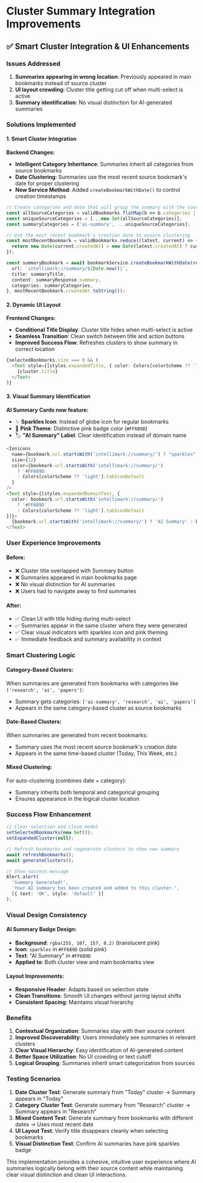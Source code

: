 # Cluster Summary Integration Improvements

## ✅ Smart Cluster Integration & UI Enhancements

### **Issues Addressed**
1. **Summaries appearing in wrong location**: Previously appeared in main bookmarks instead of source cluster
2. **UI layout crowding**: Cluster title getting cut off when multi-select is active
3. **Summary identification**: No visual distinction for AI-generated summaries

### **Solutions Implemented**

#### **1. Smart Cluster Integration**

**Backend Changes:**
- **Intelligent Category Inheritance**: Summaries inherit all categories from source bookmarks
- **Date Clustering**: Summaries use the most recent source bookmark's date for proper clustering
- **New Service Method**: Added `createBookmarkWithDate()` to control creation timestamps

```typescript
// Create categories and date that will group the summary with the source cluster
const allSourceCategories = validBookmarks.flatMap(b => b.categories || []);
const uniqueSourceCategories = [...new Set(allSourceCategories)];
const summaryCategories = ['ai-summary', ...uniqueSourceCategories];

// Use the most recent bookmark's creation date to ensure clustering
const mostRecentBookmark = validBookmarks.reduce((latest, current) => {
  return new Date(current.createdAt) > new Date(latest.createdAt) ? current : latest;
});

const summaryBookmark = await bookmarkService.createBookmarkWithDate(req.user!.id, {
  url: `intellimark://summary/${Date.now()}`,
  title: summaryTitle,
  content: summaryResponse.summary,
  categories: summaryCategories,
}, mostRecentBookmark.createdAt.toString());
```

#### **2. Dynamic UI Layout**

**Frontend Changes:**
- **Conditional Title Display**: Cluster title hides when multi-select is active
- **Seamless Transition**: Clean switch between title and action buttons
- **Improved Success Flow**: Refreshes clusters to show summary in correct location

```typescript
{selectedBookmarks.size === 0 && (
  <Text style={[styles.expandedTitle, { color: Colors[colorScheme ?? 'light'].text }]}>
    {cluster.title}
  </Text>
)}
```

#### **3. Visual Summary Identification**

**AI Summary Cards now feature:**
- ✨ **Sparkles Icon**: Instead of globe icon for regular bookmarks
- 🎨 **Pink Theme**: Distinctive pink badge color (`#FF6B9D`)
- 🏷️ **"AI Summary" Label**: Clear identification instead of domain name

```typescript
<Ionicons 
  name={bookmark.url.startsWith('intellimark://summary/') ? "sparkles" : "globe-outline"} 
  size={12} 
  color={bookmark.url.startsWith('intellimark://summary/') 
    ? '#FF6B9D' 
    : Colors[colorScheme ?? 'light'].tabIconDefault
  } 
/>
<Text style={[styles.expandedDomainText, { 
  color: bookmark.url.startsWith('intellimark://summary/')
    ? '#FF6B9D'
    : Colors[colorScheme ?? 'light'].tabIconDefault 
}]}>
  {bookmark.url.startsWith('intellimark://summary/') ? 'AI Summary' : bookmark.domain}
</Text>
```

### **User Experience Improvements**

#### **Before:**
- ❌ Cluster title overlapped with Summary button
- ❌ Summaries appeared in main bookmarks page
- ❌ No visual distinction for AI summaries
- ❌ Users had to navigate away to find summaries

#### **After:**
- ✅ Clean UI with title hiding during multi-select
- ✅ Summaries appear in the same cluster where they were generated
- ✅ Clear visual indicators with sparkles icon and pink theming
- ✅ Immediate feedback and summary availability in context

### **Smart Clustering Logic**

#### **Category-Based Clusters:**
When summaries are generated from bookmarks with categories like `['research', 'ai', 'papers']`:
- Summary gets categories: `['ai-summary', 'research', 'ai', 'papers']`
- Appears in the same category-based cluster as source bookmarks

#### **Date-Based Clusters:**
When summaries are generated from recent bookmarks:
- Summary uses the most recent source bookmark's creation date
- Appears in the same time-based cluster (Today, This Week, etc.)

#### **Mixed Clustering:**
For auto-clustering (combines date + category):
- Summary inherits both temporal and categorical grouping
- Ensures appearance in the logical cluster location

### **Success Flow Enhancement**

```typescript
// Clear selection and close modal
setSelectedBookmarks(new Set());
setExpandedCluster(null);

// Refresh bookmarks and regenerate clusters to show new summary
await refreshBookmarks();
await generateClusters();

// Show success message
Alert.alert(
  'Summary Generated!',
  'Your AI summary has been created and added to this cluster.',
  [{ text: 'OK', style: 'default' }]
);
```

### **Visual Design Consistency**

#### **AI Summary Badge Design:**
- **Background**: `rgba(255, 107, 157, 0.2)` (translucent pink)
- **Icon**: `sparkles` in `#FF6B9D` (solid pink)
- **Text**: "AI Summary" in `#FF6B9D`
- **Applied to**: Both cluster view and main bookmarks view

#### **Layout Improvements:**
- **Responsive Header**: Adapts based on selection state
- **Clean Transitions**: Smooth UI changes without jarring layout shifts
- **Consistent Spacing**: Maintains visual hierarchy

### **Benefits**

1. **Contextual Organization**: Summaries stay with their source content
2. **Improved Discoverability**: Users immediately see summaries in relevant clusters
3. **Clear Visual Hierarchy**: Easy identification of AI-generated content
4. **Better Space Utilization**: No UI crowding or text cutoff
5. **Logical Grouping**: Summaries inherit smart categorization from sources

### **Testing Scenarios**

1. **Date Cluster Test**: Generate summary from "Today" cluster → Summary appears in "Today"
2. **Category Cluster Test**: Generate summary from "Research" cluster → Summary appears in "Research"
3. **Mixed Content Test**: Generate summary from bookmarks with different dates → Uses most recent date
4. **UI Layout Test**: Verify title disappears cleanly when selecting bookmarks
5. **Visual Distinction Test**: Confirm AI summaries have pink sparkles badge

This implementation provides a cohesive, intuitive user experience where AI summaries logically belong with their source content while maintaining clear visual distinction and clean UI interactions.